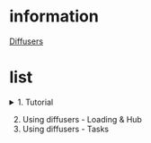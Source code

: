 # information
[Diffusers](https://huggingface.co/docs/diffusers/index)

# list
<details>
<summary>1. Tutorial</summary>
- [1_understanding_pipeline.ipynb](https://huggingface.co/docs/diffusers/using-diffusers/write_own_pipeline)
- [1_basic_training.ipynb](https://huggingface.co/docs/diffusers/tutorials/basic_training)
</details>

2. Using diffusers - Loading & Hub
3. Using diffusers - Tasks
 